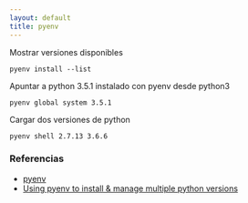 ```yaml
---
layout: default
title: pyenv
---
```


Mostrar versiones disponibles

    pyenv install --list

Apuntar a python 3.5.1 instalado con pyenv desde python3

    pyenv global system 3.5.1

Cargar dos versiones de python

    pyenv shell 2.7.13 3.6.6

### Referencias

* [pyenv](https://github.com/yyuu/pyenv)
* [Using pyenv to install & manage multiple python versions](https://anil.io/blog/python/pyenv/using-pyenv-to-install-multiple-python-versions-tox/)
